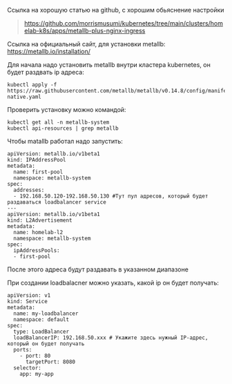 Ссылка на хорошую статью на github, с хорошим обьяснение настройки
>https://github.com/morrismusumi/kubernetes/tree/main/clusters/homelab-k8s/apps/metallb-plus-nginx-ingress

Ссылка на официальный сайт, для установки metallb:
https://metallb.io/installation/


Для начала надо установить metallb внутри кластера kubernetes, он будет раздвать ip адреса:
```
kubectl apply -f https://raw.githubusercontent.com/metallb/metallb/v0.14.8/config/manifests/metallb-native.yaml
```

Проверить установку можно командой:
```
kubectl get all -n metallb-system
kubectl api-resources | grep metallb
```
Чтобы matallb работал надо запустить:
```
apiVersion: metallb.io/v1beta1
kind: IPAddressPool
metadata:
  name: first-pool
  namespace: metallb-system
spec:
  addresses:
  - 192.168.50.120-192.168.50.130 #Тут пул адресов, который будет раздаваться loadbalancer service 
---
apiVersion: metallb.io/v1beta1
kind: L2Advertisement
metadata:
  name: homelab-l2
  namespace: metallb-system
spec:
  ipAddressPools:
  - first-pool
```
После этого адреса будут раздавать в указанном диапазоне

При создании loadbalacner можно указать, какой ip он будет получать:
```
apiVersion: v1
kind: Service
metadata:
  name: my-loadbalancer
  namespace: default
spec:
  type: LoadBalancer
  loadBalancerIP: 192.168.50.xxx # Укажите здесь нужный IP-адрес, который он будет получать
  ports:
    - port: 80
      targetPort: 8080
  selector:
    app: my-app
```
